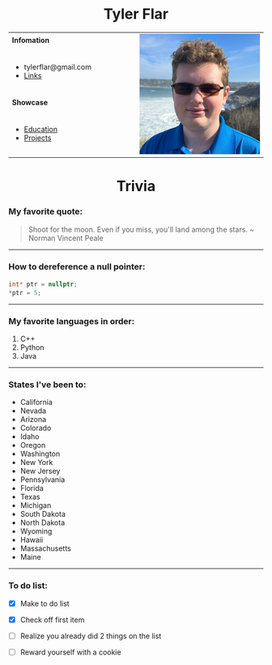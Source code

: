 <h1 align="center">Tyler Flar</h1>
<table>
    <tbody>
        <tr>
            <td><b> Infomation </b></td>
            <td width="50%" rowspan="4">
                <img width="300" alt="Photo" src="./picture.jpeg"/>
            </td>
        </tr>
        <tr>
            <td>
                <ul>
                    <li>tylerflar@gmail.com</li>
                    <li><a href="https://tylerflar.github.io/CSE110-pages/pages/links">Links</a></li>
                </ul>
            </td>
        </tr>
        <tr><td><b>Showcase</b></td></tr>
        <tr>
            <td width="50%">
                <ul>
                    <li><a href="https://tylerflar.github.io/CSE110-pages/pages/education.html">Education</a></li>
                    <li><a href="https://tylerflar.github.io/CSE110-pages/pages/projects.html">Projects</a></li>
                </ul>
            </td>
        </tr>
    </tbody>
</table>

<h1 align="center"> Trivia </h1>

<h3>My favorite quote:</h3>

> Shoot for the moon. Even if you miss, you'll land among the stars. ~ Norman Vincent Peale
---

<h3>How to dereference a null pointer:</h3>

```cpp
int* ptr = nullptr;
*ptr = 5;
```

---

<h3>My favorite languages in order:</h3>

1. C++
2. Python
3. Java

---

<h3>States I've been to:</h3>

* California
* Nevada
* Arizona
* Colorado
* Idaho
* Oregon
* Washington
* New York
* New Jersey
* Pennsylvania
* Florida
* Texas
* Michigan
* South Dakota
* North Dakota
* Wyoming
* Hawaii
* Massachusetts
* Maine

---

<h3>To do list:</h3>

- [x] Make to do list
- [x] Check off first item
- [ ] Realize you already did 2 things on the list
- [ ] Reward yourself with a cookie



